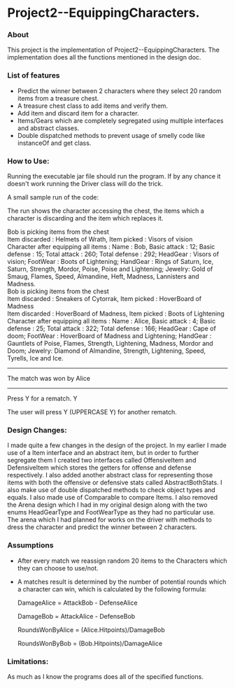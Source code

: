 # Project2--EquippingCharacters.

### About
This project is the implementation of Project2--EquippingCharacters. The implementation does all the functions mentioned in the design doc.

### List of features
* Predict the winner between 2 characters where they select 20 random items from a treasure chest.
* A treasure chest class to add items and verify them.
* Add item and discard item for a character.
* Items/Gears which are completely segregated using multiple interfaces and abstract classes.
* Double dispatched methods to prevent usage of smelly code like instanceOf and get class.

### How to Use:
Running the executable jar file should run the program. If by any chance it doesn't work running the Driver class will do the trick.

A small sample run of the code:

The run shows the character accessing the chest, the items which a character is discarding and the item which replaces it.

Bob is picking items from the chest\
Item discarded : Helmets of Wrath, Item picked : Visors of vision\
Character after equipping all items : Name : Bob, Basic attack : 12; Basic defense : 15; Total attack : 260; Total defense : 292; HeadGear : Visors of vision; FootWear : Boots of Lightening; HandGear : Rings of Saturn, Ice, Saturn, Strength, Mordor, Poise, Poise and Lightening; Jewelry: Gold of Smaug, Flames, Speed, Almandine, Heft, Madness, Lannisters and Madness.\
Bob is picking items from the chest\
Item discarded : Sneakers of Cytorrak, Item picked : HoverBoard of Madness\
Item discarded : HoverBoard of Madness, Item picked : Boots of Lightening\
Character after equipping all items : Name : Alice, Basic attack : 4; Basic defense : 25; Total attack : 322; Total defense : 166; HeadGear : Cape of doom; FootWear : HoverBoard of Madness and Lightening; HandGear : Gauntlets of Poise, Flames, Strength, Lightening, Madness, Mordor and Doom; Jewelry: Diamond of Almandine, Strength, Lightening, Speed, Tyrells, Ice and Ice.
******************************
The match was won by Alice
******************************
Press Y for a rematch.
Y

The user will press Y (UPPERCASE Y) for another rematch.


### Design Changes:

I made quite a few changes in the design of the project. In my earlier I made use of a Item interface and an abstract item, but in order to further segregate them I created two interfaces called OffensiveItem and DefensiveItem which stores the getters for offense and defense respectively. I also added another abstract class for representing those items with both the offensive or defensive stats called AbstractBothStats. I also make use of double dispatched methods to check object types and equals. I also made use of Comparable to compare Items.
I also removed the Arena design which I had in my original design along with the two enums HeadGearType and FootWearType as they had no particular use. The arena which I had planned for works on the driver with methods to dress the character and predict the winner between 2 characters.

### Assumptions
* After every match we reassign random 20 items to the Characters which they can choose to use/not.
* A matches result is determined by the number of potential rounds which a character can win, which is calculated by the following formula:

  DamageAlice = AttackBob - DefenseAlice

  DamageBob = AttackAlice - DefenseBob

  RoundsWonByAlice = (Alice.Hitpoints)/DamageBob

  RoundsWonByBob = (Bob.Hitpoints)/DamageAlice

### Limitations:
As much as I know the programs does all of the specified functions.
